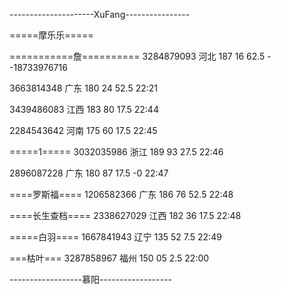 ---------------------XuFang----------------

=====摩乐乐=====

===========詹==========
3284879093 河北 187 16 62.5   --18733976716

3663814348 广东 180 24 52.5
22:21

3439486083 江西 183 80 17.5
22:44

2284543642 河南 175 60 17.5
22:45

=====1=====
3032035986 浙江 189 93 27.5
22:46

2896087228 广东 180 87 17.5   -0
22:47

====罗斯福====
1206582366 广东 186 76 52.5
22:48

====长生查档====
2338627029 江西 182 36 17.5
22:48

=====白羽====
1667841943 辽宁 135 52 7.5
22:49

===枯叶===
3287858967 福州 150 05 2.5
22:00


------------------慕阳------------------
